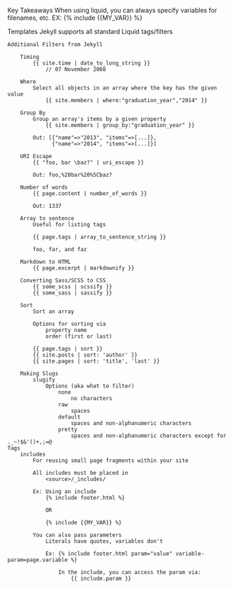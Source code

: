 Key Takeaways
	When using liquid, you can always specify variables for filenames, etc.
		EX: {% include {{MY_VAR}} %}

Templates
	Jekyll supports all standard Liquid tags/filters

	Additional Filters from Jekyll
		
		Timing
			{{ site.time | date_to_long_string }}
				// 07 November 2008

		Where
			Select all objects in an array where the key has the given value
				{{ site.members | where:"graduation_year","2014" }}

		Group By
			Group an array's items by a given property
				{{ site.members | group_by:"graduation_year" }}

			Out: [{"name"=>"2013", "items"=>[...]},
				  {"name"=>"2014", "items"=>[...]}]

		URI Escape
			{{ "foo, bar \baz?" | uri_escape }}

			Out: foo,%20bar%20%5Cbaz?

		Number of words
			{{ page.content | number_of_words }}

			Out: 1337

		Array to sentence
			Useful for listing tags

			{{ page.tags | array_to_sentence_string }}

			foo, far, and faz

		Markdown to HTML
			{{ page.excerpt | markdownify }}

		Converting Sass/SCSS to CSS
			{{ some_scss | scssify }}
		    {{ some_sass | sassify }}

		Sort
			Sort an array

			Options for sorting via
				property name
				order (first or last)

			{{ page.tags | sort }}
			{{ site.posts | sort: 'author' }}
			{{ site.pages | sort: 'title', 'last' }}

		Making Slugs
			slugify
				Options (aka what to filter)
					none
						no characters
					raw
						spaces
					default
						spaces and non-alphanumeric characters
					pretty
						spaces and non-alphanumeric characters except for ._~!$&'()+,;=@
	Tags
		includes
			For reusing small page fragments within your site

			All includes must be placed in
				<source>/_includes/

			Ex: Using an include
				{% include footer.html %}

				OR

				{% include {{MY_VAR}} %}

			You can also pass parameters
				Literals have quotes, variables don't

				Ex: {% include footer.html param="value" variable-param=page.variable %}

					In the include, you can access the param via:
						{{ include.param }}






		





